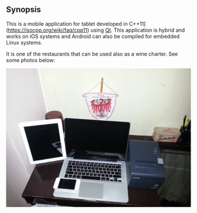 ## Synopsis

This is a mobile application for tablet developed in C++11](https://isocpp.org/wiki/faq/cpp11) using [Qt](https://www.qt.io/). This 
application is hybrid and works on iOS systems and Android can also be compiled for embedded Linux systems.

It is one of the restaurants that can be used also as a wine charter. See some photos below:

![](https://raw.githubusercontent.com/edersoncorbari/dinertablet-wine/master/doc/publish/img-3.jpg)
